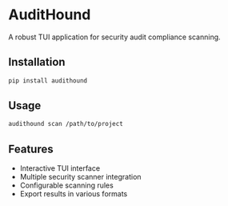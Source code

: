 # AuditHound

A robust TUI application for security audit compliance scanning.

## Installation

```bash
pip install audithound
```

## Usage

```bash
audithound scan /path/to/project
```

## Features

- Interactive TUI interface
- Multiple security scanner integration
- Configurable scanning rules
- Export results in various formats